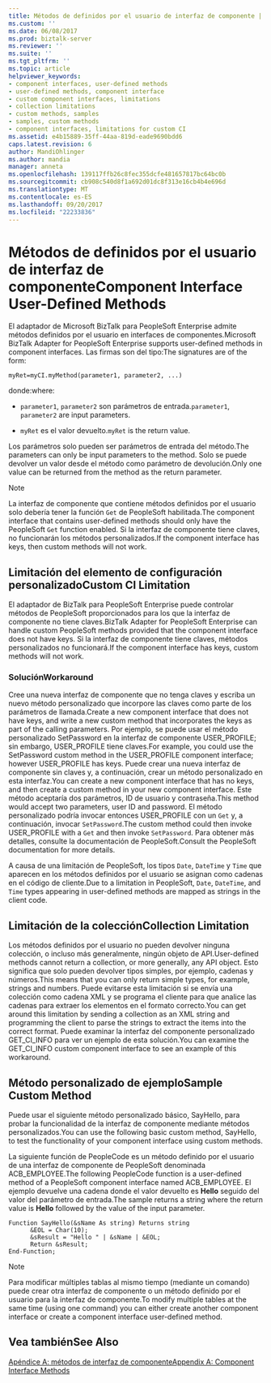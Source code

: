 ```yaml
---
title: Métodos de definidos por el usuario de interfaz de componente | Documentos de Microsoft
ms.custom: ''
ms.date: 06/08/2017
ms.prod: biztalk-server
ms.reviewer: ''
ms.suite: ''
ms.tgt_pltfrm: ''
ms.topic: article
helpviewer_keywords:
- component interfaces, user-defined methods
- user-defined methods, component interface
- custom component interfaces, limitations
- collection limitations
- custom methods, samples
- samples, custom methods
- component interfaces, limitations for custom CI
ms.assetid: e4b15889-35ff-44aa-819d-eade9690bdd6
caps.latest.revision: 6
author: MandiOhlinger
ms.author: mandia
manager: anneta
ms.openlocfilehash: 139117ffb26c8fec355dcfe481657817bc64bc0b
ms.sourcegitcommit: cb908c540d8f1a692d01dc8f313e16cb4b4e696d
ms.translationtype: MT
ms.contentlocale: es-ES
ms.lasthandoff: 09/20/2017
ms.locfileid: "22233836"
---
```

# <a name="component-interface-user-defined-methods"></a><span data-ttu-id="de535-102">Métodos de definidos por el usuario de interfaz de componente</span><span class="sxs-lookup"><span data-stu-id="de535-102">Component Interface User-Defined Methods</span></span>
<span data-ttu-id="de535-103">El adaptador de Microsoft BizTalk para PeopleSoft Enterprise admite métodos definidos por el usuario en interfaces de componentes.</span><span class="sxs-lookup"><span data-stu-id="de535-103">Microsoft BizTalk Adapter for PeopleSoft Enterprise supports user-defined methods in component interfaces.</span></span> <span data-ttu-id="de535-104">Las firmas son del tipo:</span><span class="sxs-lookup"><span data-stu-id="de535-104">The signatures are of the form:</span></span>  
  
```  
myRet=myCI.myMethod(parameter1, parameter2, ...)  
```  
  
 <span data-ttu-id="de535-105">donde:</span><span class="sxs-lookup"><span data-stu-id="de535-105">where:</span></span>  
  
-   <span data-ttu-id="de535-106">`parameter1`, `parameter2` son parámetros de entrada.</span><span class="sxs-lookup"><span data-stu-id="de535-106">`parameter1`, `parameter2` are input parameters.</span></span>  
  
-   <span data-ttu-id="de535-107">`myRet` es el valor devuelto.</span><span class="sxs-lookup"><span data-stu-id="de535-107">`myRet` is the return value.</span></span>  
  
 <span data-ttu-id="de535-108">Los parámetros solo pueden ser parámetros de entrada del método.</span><span class="sxs-lookup"><span data-stu-id="de535-108">The parameters can only be input parameters to the method.</span></span> <span data-ttu-id="de535-109">Solo se puede devolver un valor desde el método como parámetro de devolución.</span><span class="sxs-lookup"><span data-stu-id="de535-109">Only one value can be returned from the method as the return parameter.</span></span>  
  
> [!NOTE]
>  <span data-ttu-id="de535-110">La interfaz de componente que contiene métodos definidos por el usuario solo debería tener la función `Get` de PeopleSoft habilitada.</span><span class="sxs-lookup"><span data-stu-id="de535-110">The component interface that contains user-defined methods should only have the PeopleSoft `Get` function enabled.</span></span> <span data-ttu-id="de535-111">Si la interfaz de componente tiene claves, no funcionarán los métodos personalizados.</span><span class="sxs-lookup"><span data-stu-id="de535-111">If the component interface has keys, then custom methods will not work.</span></span>  
  
## <a name="custom-ci-limitation"></a><span data-ttu-id="de535-112">Limitación del elemento de configuración personalizado</span><span class="sxs-lookup"><span data-stu-id="de535-112">Custom CI Limitation</span></span>  
 <span data-ttu-id="de535-113">El adaptador de BizTalk para PeopleSoft Enterprise puede controlar métodos de PeopleSoft proporcionados para los que la interfaz de componente no tiene claves.</span><span class="sxs-lookup"><span data-stu-id="de535-113">BizTalk Adapter for PeopleSoft Enterprise can handle custom PeopleSoft methods provided that the component interface does not have keys.</span></span> <span data-ttu-id="de535-114">Si la interfaz de componente tiene claves, métodos personalizados no funcionará.</span><span class="sxs-lookup"><span data-stu-id="de535-114">If the component interface has keys, custom methods will not work.</span></span>  
  
### <a name="workaround"></a><span data-ttu-id="de535-115">Solución</span><span class="sxs-lookup"><span data-stu-id="de535-115">Workaround</span></span>  
 <span data-ttu-id="de535-116">Cree una nueva interfaz de componente que no tenga claves y escriba un nuevo método personalizado que incorpore las claves como parte de los parámetros de llamada.</span><span class="sxs-lookup"><span data-stu-id="de535-116">Create a new component interface that does not have keys, and write a new custom method that incorporates the keys as part of the calling parameters.</span></span> <span data-ttu-id="de535-117">Por ejemplo, se puede usar el método personalizado SetPassword en la interfaz de componente USER_PROFILE; sin embargo, USER_PROFILE tiene claves.</span><span class="sxs-lookup"><span data-stu-id="de535-117">For example, you could use the SetPassword custom method in the USER_PROFILE component interface; however USER_PROFILE has keys.</span></span> <span data-ttu-id="de535-118">Puede crear una nueva interfaz de componente sin claves y, a continuación, crear un método personalizado en esta interfaz.</span><span class="sxs-lookup"><span data-stu-id="de535-118">You can create a new component interface that has no keys, and then create a custom method in your new component interface.</span></span> <span data-ttu-id="de535-119">Este método aceptaría dos parámetros, ID de usuario y contraseña.</span><span class="sxs-lookup"><span data-stu-id="de535-119">This method would accept two parameters, user ID and password.</span></span> <span data-ttu-id="de535-120">El método personalizado podría invocar entonces USER_PROFILE con un `Get` y, a continuación, invocar `SetPassword`.</span><span class="sxs-lookup"><span data-stu-id="de535-120">The custom method could then invoke USER_PROFILE with a `Get` and then invoke `SetPassword`.</span></span> <span data-ttu-id="de535-121">Para obtener más detalles, consulte la documentación de PeopleSoft.</span><span class="sxs-lookup"><span data-stu-id="de535-121">Consult the PeopleSoft documentation for more details.</span></span>  
  
 <span data-ttu-id="de535-122">A causa de una limitación de PeopleSoft, los tipos `Date`, `DateTime` y `Time` que aparecen en los métodos definidos por el usuario se asignan como cadenas en el código de cliente.</span><span class="sxs-lookup"><span data-stu-id="de535-122">Due to a limitation in PeopleSoft, `Date`, `DateTime`, and `Time` types appearing in user-defined methods are mapped as strings in the client code.</span></span>  
  
## <a name="collection-limitation"></a><span data-ttu-id="de535-123">Limitación de la colección</span><span class="sxs-lookup"><span data-stu-id="de535-123">Collection Limitation</span></span>  
 <span data-ttu-id="de535-124">Los métodos definidos por el usuario no pueden devolver ninguna colección, o incluso más generalmente, ningún objeto de API.</span><span class="sxs-lookup"><span data-stu-id="de535-124">User-defined methods cannot return a collection, or more generally, any API object.</span></span> <span data-ttu-id="de535-125">Esto significa que solo pueden devolver tipos simples, por ejemplo, cadenas y números.</span><span class="sxs-lookup"><span data-stu-id="de535-125">This means that you can only return simple types, for example, strings and numbers.</span></span> <span data-ttu-id="de535-126">Puede evitarse esta limitación si se envía una colección como cadena XML y se programa el cliente para que analice las cadenas para extraer los elementos en el formato correcto.</span><span class="sxs-lookup"><span data-stu-id="de535-126">You can get around this limitation by sending a collection as an XML string and programming the client to parse the strings to extract the items into the correct format.</span></span> <span data-ttu-id="de535-127">Puede examinar la interfaz del componente personalizado GET_CI_INFO para ver un ejemplo de esta solución.</span><span class="sxs-lookup"><span data-stu-id="de535-127">You can examine the GET_CI_INFO custom component interface to see an example of this workaround.</span></span>  
  
## <a name="sample-custom-method"></a><span data-ttu-id="de535-128">Método personalizado de ejemplo</span><span class="sxs-lookup"><span data-stu-id="de535-128">Sample Custom Method</span></span>  
 <span data-ttu-id="de535-129">Puede usar el siguiente método personalizado básico, SayHello, para probar la funcionalidad de la interfaz de componente mediante métodos personalizados.</span><span class="sxs-lookup"><span data-stu-id="de535-129">You can use the following basic custom method, SayHello, to test the functionality of your component interface using custom methods.</span></span>  
  
 <span data-ttu-id="de535-130">La siguiente función de PeopleCode es un método definido por el usuario de una interfaz de componente de PeopleSoft denominada ACB_EMPLOYEE.</span><span class="sxs-lookup"><span data-stu-id="de535-130">The following PeopleCode function is a user-defined method of a PeopleSoft component interface named ACB_EMPLOYEE.</span></span> <span data-ttu-id="de535-131">El ejemplo devuelve una cadena donde el valor devuelto es **Hello** seguido del valor del parámetro de entrada.</span><span class="sxs-lookup"><span data-stu-id="de535-131">The sample returns a string where the return value is **Hello** followed by the value of the input parameter.</span></span>  
  
```  
Function SayHello(&sName As string) Returns string  
      &EOL = Char(10);  
      &sResult = "Hello " | &sName | &EOL;  
      Return &sResult;  
End-Function;  
```  
  
> [!NOTE]
>  <span data-ttu-id="de535-132">Para modificar múltiples tablas al mismo tiempo (mediante un comando) puede crear otra interfaz de componente o un método definido por el usuario para la interfaz de componente.</span><span class="sxs-lookup"><span data-stu-id="de535-132">To modify multiple tables at the same time (using one command) you can either create another component interface or create a component interface user-defined method.</span></span>  
  
## <a name="see-also"></a><span data-ttu-id="de535-133">Vea también</span><span class="sxs-lookup"><span data-stu-id="de535-133">See Also</span></span>  
 [<span data-ttu-id="de535-134">Apéndice A: métodos de interfaz de componente</span><span class="sxs-lookup"><span data-stu-id="de535-134">Appendix A: Component Interface Methods</span></span>](../core/appendix-a-component-interface-methods.md)